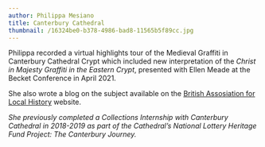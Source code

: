 ```yaml
---
author: Philippa Mesiano
title: Canterbury Cathedral
thumbnail: /16324be0-b378-4986-bad8-11565b5f89cc.jpg
---
```


Philippa recorded a virtual highlights tour of the Medieval Graffiti in
Canterbury Cathedral Crypt which included new interpretation of the *Christ in
Majesty Graffiti in the Eastern Crypt*, presented with Ellen Meade at the Becket
Conference in April 2021.

She also wrote a blog on the subject available on the
[British Assosiation for Local History](https://www.balh.org.uk/blog-medieval-graffiti-in-canterbury-cathedral-a-local-experience-of-becket-s-cult-2020-12-23) website.

*She previously completed a Collections Internship with Canterbury Cathedral in
2018-2019 as part of the Cathedral’s National Lottery Heritage Fund Project:
The Canterbury Journey.*
